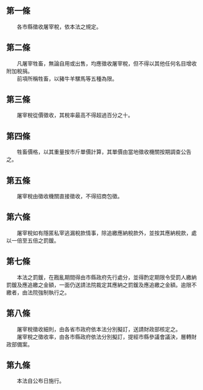 第一條 
-------
　　各市縣徵收屠宰稅，依本法之規定。  


第二條 
-------
　　凡屠宰牲畜，無論自用或出售，均應徵收屠宰稅，但不得以其他任何名目增收附加稅捐。  
　　前項所稱牲畜，以豬牛羊騾馬等五種為限。  


第三條 
-------
　　屠宰稅從價徵收，其稅率最高不得超過百分之十。  


第四條 
-------
　　牲畜價格，以其重量按市斤單價計算，其單價由當地徵收機關按期調查公告之。  


第五條 
-------
　　屠宰稅由徵收機關直接徵收，不得招商包徵。  


第六條 
-------
　　屠宰稅如有隱匿私宰逃漏稅款情事，除追繳應納稅款外，並按其應納稅款，處以一倍至五倍之罰鍰。  


第七條 
-------
　　本法之罰鍰，在戡亂期間得由市縣政府先行處分，並得酌定期限令受罰人繳納罰鍰及應追繳之金額，一面仍送請法院裁定其應納之罰鍰及應追繳之金額。逾限不繳者，由法院強制執行之。  


第八條 
-------
　　屠宰稅徵收細則，由各省市政府依本法分別擬訂，送請財政部核定之。  
　　屠宰稅之徵收率，由各市縣政府依法分別擬訂，提經市縣參議會議決，層轉財政部備案。  


第九條 
-------
　　本法自公布日施行。